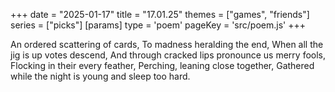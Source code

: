 +++
date = "2025-01-17"
title = "17.01.25"
themes = ["games", "friends"]
series = ["picks"]
[params]
  type = 'poem'
  pageKey = 'src/poem.js'
+++

An ordered scattering of cards,
To madness heralding the end,
When all the jig is up votes descend,
And through cracked lips pronounce us merry fools,
Flocking in their every feather,
Perching, leaning close together,
Gathered while the night is young and sleep too hard.
